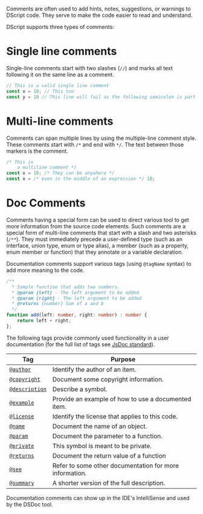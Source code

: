 Comments are often used to add hints, notes, suggestions, or warnings to DScript code. They serve to make the code easier to read and understand.

DScript supports three types of comments:
# Single line comments
Single-line comments start with two slashes (`//`) and marks all text following it on the same line as a comment.

```ts
// This is a valid single line comment
const x = 10; // This too
const y = 10 // This line will fail as the following semicolon is part of the comment, not the code ;
```

# Multi-line comments
Comments can span multiple lines by using the multiple-line comment style. These comments start with `/*` and end with `*/`. The text between those markers is the comment.

```ts
/* This is 
    a multiline comment */
const x = 10; /* They can be anywhere */
const x = /* even in the middle of an expression */ 10;
```

# Doc Comments

Comments having a special form can be used to direct various tool to get more information from the source code elements. Such comments are a special form of multi-line comments that start with a slash and two asterisks (`/**`). They must immediately precede a user-defined type (such as an interface, union type, enum or type alias), a member (such as a property, enum member or function) that they annotate or a variable declaration.

Documentation comments support various tags (using `@tagName` syntax) to add more meaning to the code.

```ts
/**
  * Sample function that adds two numbers.
  * @param {left} - The left argument to be added 
  * @param {right} - The left argument to be added 
  * @returns {number} Sum of a and b
  */
function add(left: number, right: number) : number { 
    return left + right;
};
```

The following tags provide commonly used functionality in a user documentation (for the full list of tags see [JsDoc standard](http://userjsdoc.org/)).

| __Tag__          |  __Purpose__                                           |
|------------------|--------------------------------------------------------|
| [`@author`](http://usejsdoc.org/tags-author.html)            |  Identify the author of an item.                           | 
| [`@copyright`](http://usejsdoc.org/tags-copyright.html)        |  Document some copyright information.             |
| [`@description`](http://usejsdoc.org/tags-description.html)     |  Describe a symbol.                                    |
| [`@example`](http://usejsdoc.org/tags-example.html)   |  Provide an example of how to use a documented item.           |
| [`@license`](http://usejsdoc.org/tags-license.html)      | Identify the license that applies to this code.                     |
| [`@name`](http://usejsdoc.org/tags-name.html)         | Document the name of an object.                                 |
| [`@param`](http://usejsdoc.org/tags-param.html)         | Document the parameter to a function.                   |
| [`@private`](http://usejsdoc.org/tags-private.html)        | This symbol is meant to be private.       |
| [`@returns`](http://usejsdoc.org/tags-returns.html)     | Document the return value of a function               |
| [`@see`](http://usejsdoc.org/tags-see.html)   | Refer to some other documentation for more information.        |
| [`@summary`](http://usejsdoc.org/tags-summary.html)       | A shorter version of the full description.           |


Documentation comments can show up in the IDE's IntelliSense and used by the DSDoc tool.